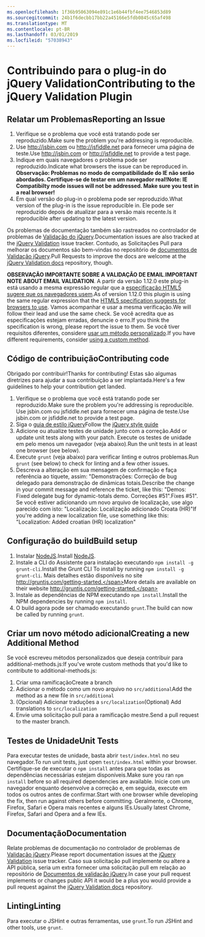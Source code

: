 ```yaml
---
ms.openlocfilehash: 1f36b95063094e891c1e6b44fbf4ee7546853d89
ms.sourcegitcommit: 24b1f6decbb17bb22a45166e5fdb0845c65af498
ms.translationtype: MT
ms.contentlocale: pt-BR
ms.lasthandoff: 03/01/2019
ms.locfileid: "57038943"
---
```

# <a name="contributing-to-the-jquery-validation-plugin"></a><span data-ttu-id="5d8f1-101">Contribuindo para o plug-in do jQuery Validation</span><span class="sxs-lookup"><span data-stu-id="5d8f1-101">Contributing to the jQuery Validation Plugin</span></span>

## <a name="reporting-an-issue"></a><span data-ttu-id="5d8f1-102">Relatar um Problemas</span><span class="sxs-lookup"><span data-stu-id="5d8f1-102">Reporting an Issue</span></span>

1. <span data-ttu-id="5d8f1-103">Verifique se o problema que você está tratando pode ser reproduzido.</span><span class="sxs-lookup"><span data-stu-id="5d8f1-103">Make sure the problem you're addressing is reproducible.</span></span>
2. <span data-ttu-id="5d8f1-104">Use http://jsbin.com ou http://jsfiddle.net para fornecer uma página de teste.</span><span class="sxs-lookup"><span data-stu-id="5d8f1-104">Use http://jsbin.com or http://jsfiddle.net to provide a test page.</span></span>
3. <span data-ttu-id="5d8f1-105">Indique em quais navegadores o problema pode ser reproduzido.</span><span class="sxs-lookup"><span data-stu-id="5d8f1-105">Indicate what browsers the issue can be reproduced in.</span></span> <span data-ttu-id="5d8f1-106">**Observação: Problemas no modo de compatibilidade do IE não serão abordados. Certifique-se de testar em um navegador real!**</span><span class="sxs-lookup"><span data-stu-id="5d8f1-106">**Note: IE Compatibilty mode issues will not be addressed. Make sure you test in a real browser!**</span></span>
4. <span data-ttu-id="5d8f1-107">Em qual versão do plug-in o problema pode ser reproduzido.</span><span class="sxs-lookup"><span data-stu-id="5d8f1-107">What version of the plug-in is the issue reproducible in.</span></span> <span data-ttu-id="5d8f1-108">Ele pode ser reproduzido depois de atualizar para a versão mais recente.</span><span class="sxs-lookup"><span data-stu-id="5d8f1-108">Is it reproducible after updating to the latest version.</span></span>

<span data-ttu-id="5d8f1-109">Os problemas de documentação também são rastreados no controlador de problemas de [Validação do jQuery](https://github.com/jzaefferer/jquery-validation/issues).</span><span class="sxs-lookup"><span data-stu-id="5d8f1-109">Documentation issues are also tracked at the [jQuery Validation](https://github.com/jzaefferer/jquery-validation/issues) issue tracker.</span></span>
<span data-ttu-id="5d8f1-110">Contudo, as Solicitações Pull para melhorar os documentos são bem-vindas no repositório de [documentos de Validação jQuery](https://github.com/jzaefferer/validation-content).</span><span class="sxs-lookup"><span data-stu-id="5d8f1-110">Pull Requests to improve the docs are welcome at the [jQuery Validation docs](https://github.com/jzaefferer/validation-content) repository, though.</span></span>

<span data-ttu-id="5d8f1-111">**OBSERVAÇÃO IMPORTANTE SOBRE A VALIDAÇÃO DE EMAIL**.</span><span class="sxs-lookup"><span data-stu-id="5d8f1-111">**IMPORTANT NOTE ABOUT EMAIL VALIDATION**.</span></span> <span data-ttu-id="5d8f1-112">A partir da versão 1.12.0 este plug-in está usando a mesma expressão regular que a [especificação HTML5 sugere que os navegadores usem](https://html.spec.whatwg.org/multipage/forms.html#valid-e-mail-address).</span><span class="sxs-lookup"><span data-stu-id="5d8f1-112">As of version 1.12.0 this plugin is using the same regular expression that the [HTML5 specification suggests for browsers to use](https://html.spec.whatwg.org/multipage/forms.html#valid-e-mail-address).</span></span> <span data-ttu-id="5d8f1-113">Vamos acompanhar e usar a mesma verificação.</span><span class="sxs-lookup"><span data-stu-id="5d8f1-113">We will follow their lead and use the same check.</span></span> <span data-ttu-id="5d8f1-114">Se você acredita que as especificações estejam erradas, denuncie o erro.</span><span class="sxs-lookup"><span data-stu-id="5d8f1-114">If you think the specification is wrong, please report the issue to them.</span></span> <span data-ttu-id="5d8f1-115">Se você tiver requisitos diferentes, considere [usar um método personalizado](http://jqueryvalidation.org/jQuery.validator.addMethod/).</span><span class="sxs-lookup"><span data-stu-id="5d8f1-115">If you have different requirements, consider [using a custom method](http://jqueryvalidation.org/jQuery.validator.addMethod/).</span></span>

## <a name="contributing-code"></a><span data-ttu-id="5d8f1-116">Código de contribuição</span><span class="sxs-lookup"><span data-stu-id="5d8f1-116">Contributing code</span></span>

<span data-ttu-id="5d8f1-117">Obrigado por contribuir!</span><span class="sxs-lookup"><span data-stu-id="5d8f1-117">Thanks for contributing!</span></span> <span data-ttu-id="5d8f1-118">Estas são algumas diretrizes para ajudar a sua contribuição a ser implantada.</span><span class="sxs-lookup"><span data-stu-id="5d8f1-118">Here's a few guidelines to help your contribution get landed.</span></span>

1. <span data-ttu-id="5d8f1-119">Verifique se o problema que você está tratando pode ser reproduzido.</span><span class="sxs-lookup"><span data-stu-id="5d8f1-119">Make sure the problem you're addressing is reproducible.</span></span> <span data-ttu-id="5d8f1-120">Use jsbin.com ou jsfiddle.net para fornecer uma página de teste.</span><span class="sxs-lookup"><span data-stu-id="5d8f1-120">Use jsbin.com or jsfiddle.net to provide a test page.</span></span>
2. <span data-ttu-id="5d8f1-121">Siga o [guia de estilo jQuery](http://contribute.jquery.com/style-guides/js)</span><span class="sxs-lookup"><span data-stu-id="5d8f1-121">Follow the [jQuery style guide](http://contribute.jquery.com/style-guides/js)</span></span>
3. <span data-ttu-id="5d8f1-122">Adicione ou atualize testes de unidade junto com a correção.</span><span class="sxs-lookup"><span data-stu-id="5d8f1-122">Add or update unit tests along with your patch.</span></span> <span data-ttu-id="5d8f1-123">Execute os testes de unidade em pelo menos um navegador (veja abaixo).</span><span class="sxs-lookup"><span data-stu-id="5d8f1-123">Run the unit tests in at least one browser (see below).</span></span>
4. <span data-ttu-id="5d8f1-124">Execute `grunt` (veja abaixo) para verificar linting e outros problemas.</span><span class="sxs-lookup"><span data-stu-id="5d8f1-124">Run `grunt` (see below) to check for linting and a few other issues.</span></span>
5. <span data-ttu-id="5d8f1-125">Descreva a alteração em sua mensagem de confirmação e faça referência ao tíquete, assim: "Demonstrações: Correção de bug delegado para demonstração de dinâmicas totais.</span><span class="sxs-lookup"><span data-stu-id="5d8f1-125">Describe the change in your commit message and reference the ticket, like this: "Demos: Fixed delegate bug for dynamic-totals demo.</span></span> <span data-ttu-id="5d8f1-126">Correções #51".</span><span class="sxs-lookup"><span data-stu-id="5d8f1-126">Fixes #51".</span></span> <span data-ttu-id="5d8f1-127">Se você estiver adicionando um novo arquivo de localização, use algo parecido com isto: "Localização: Localização adicionado Croata (HR)"</span><span class="sxs-lookup"><span data-stu-id="5d8f1-127">If you're adding a new localization file, use something like this: "Localization: Added croatian (HR) localization"</span></span>

## <a name="build-setup"></a><span data-ttu-id="5d8f1-128">Configuração do build</span><span class="sxs-lookup"><span data-stu-id="5d8f1-128">Build setup</span></span>

1. <span data-ttu-id="5d8f1-129">Instalar [NodeJS](http://nodejs.org).</span><span class="sxs-lookup"><span data-stu-id="5d8f1-129">Install [NodeJS](http://nodejs.org).</span></span>
2. <span data-ttu-id="5d8f1-130">Instale a CLI do Assistente para instalação executando `npm install -g grunt-cli`.</span><span class="sxs-lookup"><span data-stu-id="5d8f1-130">Install the Grunt CLI To install by running `npm install -g grunt-cli`.</span></span> <span data-ttu-id="5d8f1-131">Mais detalhes estão disponíveis no site http://gruntjs.com/getting-started.</span><span class="sxs-lookup"><span data-stu-id="5d8f1-131">More details are available on their website http://gruntjs.com/getting-started.</span></span>
3. <span data-ttu-id="5d8f1-132">Instale as dependências de NPM executando `npm install`.</span><span class="sxs-lookup"><span data-stu-id="5d8f1-132">Install the NPM dependencies by running `npm install`.</span></span>
4. <span data-ttu-id="5d8f1-133">O build agora pode ser chamado executando `grunt`.</span><span class="sxs-lookup"><span data-stu-id="5d8f1-133">The build can now be called by running `grunt`.</span></span>

## <a name="creating-a-new-additional-method"></a><span data-ttu-id="5d8f1-134">Criar um novo método adicional</span><span class="sxs-lookup"><span data-stu-id="5d8f1-134">Creating a new Additional Method</span></span>

<span data-ttu-id="5d8f1-135">Se você escreveu métodos personalizados que deseja contribuir para additional-methods.js:</span><span class="sxs-lookup"><span data-stu-id="5d8f1-135">If you've wrote custom methods that you'd like to contribute to additional-methods.js:</span></span>

1. <span data-ttu-id="5d8f1-136">Criar uma ramificação</span><span class="sxs-lookup"><span data-stu-id="5d8f1-136">Create a branch</span></span>
2. <span data-ttu-id="5d8f1-137">Adicionar o método como um novo arquivo no `src/additional`</span><span class="sxs-lookup"><span data-stu-id="5d8f1-137">Add the method as a new file in `src/additional`</span></span>
3. <span data-ttu-id="5d8f1-138">(Opcional) Adicionar traduções a `src/localization`</span><span class="sxs-lookup"><span data-stu-id="5d8f1-138">(Optional) Add translations to `src/localization`</span></span>
4. <span data-ttu-id="5d8f1-139">Envie uma solicitação pull para a ramificação mestre.</span><span class="sxs-lookup"><span data-stu-id="5d8f1-139">Send a pull request to the master branch.</span></span>

## <a name="unit-tests"></a><span data-ttu-id="5d8f1-140">Testes de Unidade</span><span class="sxs-lookup"><span data-stu-id="5d8f1-140">Unit Tests</span></span>

<span data-ttu-id="5d8f1-141">Para executar testes de unidade, basta abrir `test/index.html` no seu navegador.</span><span class="sxs-lookup"><span data-stu-id="5d8f1-141">To run unit tests, just open `test/index.html` within your browser.</span></span> <span data-ttu-id="5d8f1-142">Certifique-se de executar o `npm install` antes para que todas as dependências necessárias estejam disponíveis.</span><span class="sxs-lookup"><span data-stu-id="5d8f1-142">Make sure you ran `npm install` before so all required dependencies are available.</span></span>
<span data-ttu-id="5d8f1-143">Inicie com um navegador enquanto desenvolve a correção e, em seguida, execute em todos os outros antes de confirmar.</span><span class="sxs-lookup"><span data-stu-id="5d8f1-143">Start with one browser while developing the fix, then run against others before committing.</span></span> <span data-ttu-id="5d8f1-144">Geralmente, o Chrome, Firefox, Safari e Opera mais recentes e alguns IEs.</span><span class="sxs-lookup"><span data-stu-id="5d8f1-144">Usually latest Chrome, Firefox, Safari and Opera and a few IEs.</span></span>

## <a name="documentation"></a><span data-ttu-id="5d8f1-145">Documentação</span><span class="sxs-lookup"><span data-stu-id="5d8f1-145">Documentation</span></span>

<span data-ttu-id="5d8f1-146">Relate problemas de documentação no controlador de problemas de [Validação jQuery](https://github.com/jzaefferer/jquery-validation/issues).</span><span class="sxs-lookup"><span data-stu-id="5d8f1-146">Please report documentation issues at the [jQuery Validation](https://github.com/jzaefferer/jquery-validation/issues) issue tracker.</span></span>
<span data-ttu-id="5d8f1-147">Caso sua solicitação pull implemente ou altere a API pública, seria um extra fornecer uma solicitação pull em relação ao repositório de [Documentos de validação jQuery](https://github.com/jzaefferer/validation-content).</span><span class="sxs-lookup"><span data-stu-id="5d8f1-147">In case your pull request implements or changes public API it would be a plus you would provide a pull request against the [jQuery Validation docs](https://github.com/jzaefferer/validation-content) repository.</span></span>

## <a name="linting"></a><span data-ttu-id="5d8f1-148">Linting</span><span class="sxs-lookup"><span data-stu-id="5d8f1-148">Linting</span></span>

<span data-ttu-id="5d8f1-149">Para executar o JSHint e outras ferramentas, use `grunt`.</span><span class="sxs-lookup"><span data-stu-id="5d8f1-149">To run JSHint and other tools, use `grunt`.</span></span>
